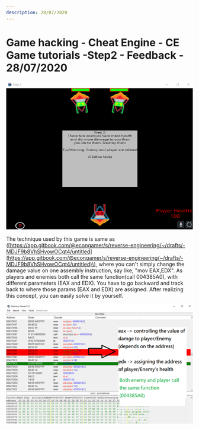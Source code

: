```yaml
---
description: 28/07/2020
---
```


# Game hacking - Cheat Engine - CE Game tutorials -Step2 - Feedback - 28/07/2020

![](../.gitbook/assets/game2-1-.png)

The technique used by this game is same as \([https://app.gitbook.com/@econgamer/s/reverse-engineering/~/drafts/-MDJF9b8VhSHvowOCqt4/untitled](https://app.gitbook.com/@econgamer/s/reverse-engineering/~/drafts/-MDJF9b8VhSHvowOCqt4/untitled)\), where you can't simply change the damage value on one assembly instruction, say like, "mov EAX,EDX". As players and enemies both call the same function\(call 004385A0\), with different parameters \(EAX and EDX\). You have to go backward and track back to where those params \(EAX and EDX\) are assigned. After realizing this concept, you can easily solve it by yourself.

![](../.gitbook/assets/step2-2.png)

